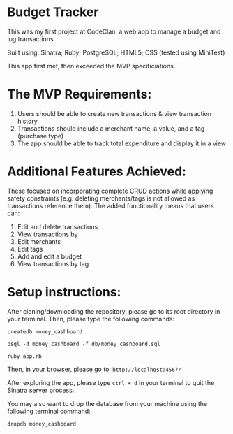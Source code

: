 # Budget Tracker
This was my first project at CodeClan: a web app to manage a budget and log transactions.

Built using: Sinatra; Ruby; PostgreSQL; HTML5; CSS (tested using MiniTest)

This app first met, then exceeded the MVP specificiations.

# The MVP Requirements: 

1.  Users should be able to create new transactions & view transaction history
2.  Transactions should include a merchant name, a value, and a tag (purchase type) 
3.  The app should be able to track total expenditure and display it in a view

# Additional Features Achieved:
These focused on incorporating complete CRUD actions while applying safety constraints (e.g. deleting merchants/tags is not allowed as transactions reference them). 
The added functionality means that users can:

1.  Edit and delete transactions
2.  View transactions by 
3.  Edit merchants
4.  Edit tags
5.  Add and edit a budget
6.  View transactions by tag

# Setup instructions:

After cloning/downloading the repository, please go to its root directory in your terminal. Then, please type the following commands:

```createdb money_cashboard```

```psql -d money_cashboard -f db/money_cashboard.sql```

```ruby app.rb```

Then, in your browser, please go to:
```http://localhost:4567/```

After exploring the app, please type ```ctrl + d``` in your terminal to quit the Sinatra server process.

You may also want to drop the database from your machine using the following terminal command:

```dropdb money_cashboard```
